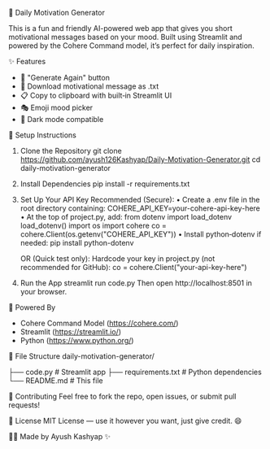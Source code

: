 🌟 Daily Motivation Generator

This is a fun and friendly AI-powered web app that gives you short motivational messages based on your mood. Built using Streamlit and powered by the Cohere Command model, it’s perfect for daily inspiration.

✨ Features
- 🔁 "Generate Again" button  
- 💾 Download motivational message as .txt  
- 📋 Copy to clipboard with built‑in Streamlit UI  
- 🎭 Emoji mood picker  
- 🖤 Dark mode compatible

🚀 Setup Instructions

1. Clone the Repository
   git clone https://github.com/ayush126Kashyap/Daily-Motivation-Generator.git
   cd daily-motivation-generator

2. Install Dependencies
   pip install -r requirements.txt

3. Set Up Your API Key
   Recommended (Secure):
     • Create a .env file in the root directory containing:
       COHERE_API_KEY=your-cohere-api-key-here
     • At the top of project.py, add:
       from dotenv import load_dotenv
       load_dotenv()
       import os
       import cohere
       co = cohere.Client(os.getenv("COHERE_API_KEY"))
     • Install python‑dotenv if needed:
       pip install python-dotenv

   OR (Quick test only):
     Hardcode your key in project.py (not recommended for GitHub):
       co = cohere.Client("your-api-key-here")

4. Run the App
   streamlit run code.py
   Then open http://localhost:8501 in your browser.

🧠 Powered By
- Cohere Command Model (https://cohere.com/)
- Streamlit (https://streamlit.io/)
- Python (https://www.python.org/)

📂 File Structure
daily-motivation-generator/

├── code.py         # Streamlit app
├── requirements.txt   # Python dependencies      
└── README.md          # This file

🙌 Contributing
Feel free to fork the repo, open issues, or submit pull requests!

📜 License
MIT License — use it however you want, just give credit. 😄

👨‍💻 Made by
Ayush Kashyap ✨
